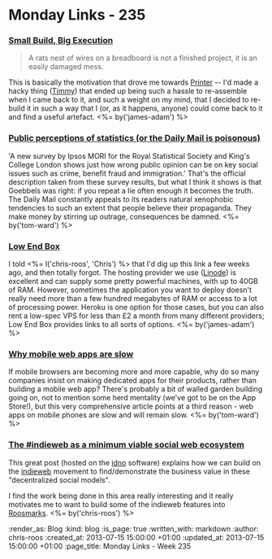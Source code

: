 Monday Links - 235
============

### [Small Build, Big Execution](http://cpprojects.blogspot.co.uk/2013/07/small-build-big-execuition.html)

> A rats nest of wires on a breadboard is not a finished project, it is an easily damaged mess.

This is basically the motivation that drove me towards [Printer](/printer) -- I'd made a hacky thing ([Timmy](/timmy)) that ended up being such a hassle to re-assemble when I came back to it, and such a weight on my mind, that I decided to re-build it in such a way that I (or, as it happens, anyone) could come back to it and find a useful artefact. <%= by('james-adam') %>

### [Public perceptions of statistics (or the Daily Mail is poisonous)](http://www.rssenews.org.uk/2013/07/rss-commission-new-research-into-public-perceptions-of-statistics/)

'A new survey by Ipsos MORI for the Royal Statistical Society and King's College London shows just how wrong public opinion can be on key social issues such as crime, benefit fraud and immigration.'  That's the official description taken from these survey results, but what I think it shows is that Goebbels was right: if you repeat a lie often enough it becomes the truth.  The Daily Mail constantly appeals to its readers natural xenophobic tendencies to such an extent that people believe their propaganda.  They make money by stirring up outrage, consequences be damned. <%= by('tom-ward') %>

### [Low End Box](http://www.lowendbox.com/)

I told <%= l('chris-roos', 'Chris') %> that I'd dig up this link a few weeks ago, and then totally forgot. The hosting provider we use ([Linode](http://www.linode.com/?r=6f2e7f0dbc623e6d0db13dd153f4b2c57eb09ce2)) is excellent and can supply some pretty powerful machines, with up to 40GB of RAM. However, sometimes the application you want to deploy doesn't really need more than a few hundred megabytes of RAM or access to a lot of processing power. Heroku is one option for those cases, but you can also rent a low-spec VPS for less than £2 a month from many different providers; Low End Box provides links to all sorts of options. <%= by('james-adam') %>

### [Why mobile web apps are slow](http://sealedabstract.com/rants/why-mobile-web-apps-are-slow/)

If mobile browsers are becoming more and more capable, why do so many companies insist on making dedicated apps for their products, rather than building a mobile web app?  There's probably a bit of walled garden building going on, not to mention some herd mentality (we've got to be on the App Store!), but this very comprehensive article points at a third reason - web apps on mobile phones are slow and will remain slow. <%= by('tom-ward') %>

### [The #indieweb as a minimum viable social web ecosystem](http://werd.io/entry/51dca7e2bed7de945debf707/the-indieweb-as-a-minimum-viable-social-web-ecosystem)

This great post (hosted on the [idno](http://idno.co/) software) explains how we can build on the [indieweb](http://indiewebcamp.com/Main_Page) movement to find/demonstrate the business value in these "decentralized social models".

I find the work being done in this area really interesting and it really motivates me to want to build some of the indieweb features into [Roosmarks](https://github.com/chrisroos/roosmarks). <%= by('chris-roos') %>

:render_as: Blog
:kind: blog
:is_page: true
:written_with: markdown
:author: chris-roos
:created_at: 2013-07-15 15:00:00 +01:00
:updated_at: 2013-07-15 15:00:00 +01:00
:page_title: Monday Links - Week 235
